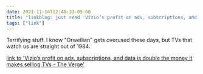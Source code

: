 ```yaml
---
date: 2021-11-14T12:48:33-05:00
title: "linkblog: just read 'Vizio’s profit on ads, subscriptions, and data is double the money it makes selling TVs - The Verge'"
tags: ["link"]
---
```

Terrifying stuff. I know "Orwellian" gets overused these days, but TVs that watch us are straight out of 1984.
 
[link to 'Vizio’s profit on ads, subscriptions, and data is double the money it makes selling TVs - The Verge'](https://www.theverge.com/2021/11/10/22773073/vizio-acr-advertising-inscape-data-privacy-q3-2021)
